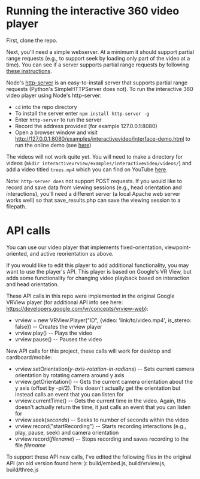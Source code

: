 Running the interactive 360 video player
=======
First, clone the repo. 

Next, you'll need a simple webserver. At a minimum it should support partial range requests (e.g., to support seek by loading only part of the video at a time). You can see if a server supports partial range requests by following [these instructions](https://developer.mozilla.org/en-US/docs/Web/HTTP/Range_requests#Checking_if_a_server_supports_partial_requests).

Node's [http-server](https://www.npmjs.com/package/http-server) is an easy-to-install server that supports partial range requests (Python's SimpleHTTPServer does not). To run the interactive 360 video player using Node's http-server:
* `cd` into the repo directory
* To install the server enter `npm install http-server -g`
* Enter `http-server` to run the server
* Record the address provided (for example 127.0.0.1:8080) 
* Open a browser window and visit http://127.0.0.1:8080/examples/interactivevideo/interface-demo.html to run the online demo (see [here](https://people.eecs.berkeley.edu/~amypavel/vrview/examples/orientations/interface-demo.html))

The videos will not work quite yet. You will need to make a directory for videos (`mkdir interactivevrview/examples/interactivevideo/videos/`) and add a video titled `trees.mp4` which you can find on YouTube [here](https://www.youtube.com/watch?v=f7wTolIlK_s).

Note: `http-server does` not support POST requests. If you would like to record and save data from viewing sessions (e.g., head orientation and interactions), you'll need a different server (a local Apache web server works well) so that save_results.php can save the viewing session to a filepath. 

API calls
=======
You can use our video player that implements fixed-orientation, viewpoint-oriented, and active reorientation as above. 

If you would like to edit this player to add additional functionality, you may want to use the player's API. This player is based on Google's VR View, but adds some functionality for changing video playback based on interaction and head orientation. 

These API calls in this repo were implemented in the original Google VRView player (for additional API info see here: <https://developers.google.com/vr/concepts/vrview-web>): 
* vrview = new VRView.Player("ID", {video: 'link/to/video.mp4', is_stereo: false}) -- Creates the vrview player
* vrview.play() -- Plays the video
* vrview.pause() -- Pauses the video 

New API calls for this project, these calls will work for desktop and cardboard/mobile: 
* vrview.setOrientation(_y-axis-rotation-in-radians_) -- Sets current camera orientation by rotating camera around y axis 
* vrview.getOrientation() -- Gets the current camera orientation about the y axis (offset by -pi/2). This doesn't actually get the orientation but instead calls an event that you can listen for
* vrview.currentTime() -- Gets the current time in the video. Again, this doesn't actually return the time, it just calls an event that you can listen for
* vrview.seek(_seconds_) -- Seeks to number of seconds within the video
* vrview.record("startRecording") -- Starts recording interactions (e.g., play, pause, seek) and camera orientation
* vrview.record(_filename_) -- Stops recording and saves recording to the file _filename_

To support these API new calls, I've edited the following files in the original API (an old version found here: ): build/embed.js, build/vrview.js, build/three.js
